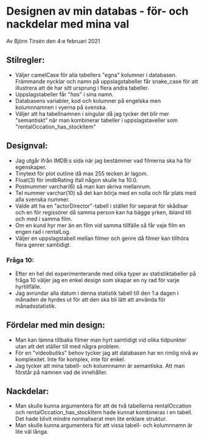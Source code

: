 # Designen av min databas - för- och nackdelar med mina val
Av Björn Tirsén den 4:e februari 2021

## Stilregler:

- Väljer camelCase för alla tabellers "egna" kolumner i databasen. Främmande nycklar och namn på uppslagstabeller får snake_case för att illustrera att de har sitt ursprung i flera andra tabeller.
- Uppslagstabeller får "_has_" i sina namn.
- Databasens variabler, kod och kolumner på engelska men kolumnnamnen i vyerna på svenska.
- Väljer att ha tabellnamnen i singular då jag tycker det blir mer "semantiskt" när man kombinerar tabeller i uppslagstaveller som "rentalOccation_has_stockItem"

## Designval:

- Jag utgår ifrån IMDB:s sida när jag bestämmer vad filmerna ska ha för egenskaper.
- Tinytext för plot outline då max 255 tecken är lagom.
- Float(3) för imdbRating ifall någon skulle ha 10.0.
- Postnummer varchar(6) så man kan skriva mellanrum.
- Tel nummer varchar(10) så det kan börja med en nolla och får plats med alla svenska nummer.
- Valde att ha en "actorDirector"-tabell i stället för separat för skådisar och en för regissörer då samma person kan ha bägge yrken, ibland till och med i samma film.
- Om en kund hyr mer än en film vid samma tillfälle så får vaje film en engen rad i rentalLog.
- Väljer en uppslagstabell mellan filmer och genre då filmer kan tillhöra flera genrer samtidigt.

### Fråga 10:
- Efter en hel del experimenterande med olika typer av statistiktabeller på fråga 10 väljer jag en enkel design som skapar en ny rad för varje hyrtillfälle.
- Jag avrundar alla datum i denna statistik tabell till den 1:a dagen i månaden de hyrdes ut för att den ska bli lätt att använda för månadsstatistik.

## Fördelar med min design:

- Man kan lämna tillbaka filmer man hyrt samtidigt vid olika tidpunkter utan att det ställer till med några problem.
- För en "videobutiks" behov tycker jag att databasen har en rimlig nivå av komplexitet. Inte för komplex, inte för enkel.
- Jag tycker att mina tabell- och kolumnnamn är semantiska. Att man förstår på namnen vad de innehåller.

## Nackdelar:

- Man skulle kunna argumentera för att de två tabellerna rentalOccation och rentalOccation_has_stockItem hade kunnat kombineras i en tabell. Det hade blivit mindre normaliserat men lite enklare struktur.
- Man skulle kunna argumentera för att vissa tabell- och kolumnnamn är lite väl långa.